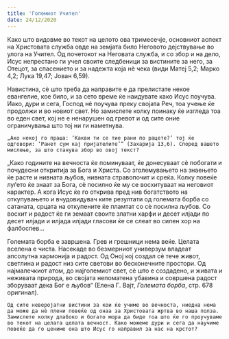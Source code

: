 ```yaml
---
title: 'Големиот Учител'
date: 24/12/2020
---
```


Како што видовме во текот на целото ова тримесечје, основниот аспект на Христовата служба овде на земјата било Неговото дејствување во улога на Учител. Од почетокот на Неговата служба, и со збор и на дело, Исус непрестано ги учел своите следбеници за вистините за него, за Отецот, за спасението и за надежта која нѐ чека (види Матеј 5,2; Марко 4,2; Лука 19,47; Јован 6,59).

Навистина, сѐ што треба да направите е да прелистате некое евангелие, кое било, и за сето време ќе наидувате како Исус поучува. Иако, дури и сега, Господ нѐ поучува преку својата Реч, тоа учење ќе продолжи и во новиот свет. Но замислете колку поинаку ќе изгледа тоа во еден свет, кој не е ненарушен од гревот и од сите оние ограничувања што тој ни ги наметнува.

`„Ако некој го праша: ‘Какви ти се тие рани по рацете?’ тој ќе одговори: ‘Ранет сум кај пријателите’“ (Захарија 13,6). Според вашето мислење, за што станува збор во овој текст?`

„Како годините на вечноста ќе поминуваат, ќе донесуваат сѐ побогати и почудесни откритија за Бога и Христа. Со зголемувањето на знаењето ќе расте и нивната љубов, нивната стравопочит и среќа. Колку повеќе луѓето ќе знаат за Бога, сѐ посилно ќе му се восхитуваат на неговиот карактер. А кога Исус ќе го открива пред нив богатството на откупувањето и вчудовидувач ките резултати од големата борба со сатаната, срцата на откупените ќе пламтат со сѐ посилна љубов. Со восхит и радост ќе ги земаат своите златни харфи и десет илјади по десет илјади и илјада илјади гласови ќе се слеат во силен хор на фалбоспев...

Големата борба е завршена. Грев и грешници нема веќе. Целата вселена е чиста. Насекаде во безмерниот универзум владеат апсолутна хармонија и радост. Од Оној кој создал сѐ тече живот, светлина и радост низ сите светови во бесконечните простори. Од најмалечкиот атом, до најголемиот свет, сѐ што е создадено, и живата и неживата природа, во својата непоматена убавина и совршена радост зборуваат дека Бог е љубов“ (Елена Г. Вајт, *Големата борба*, стр. 678 оригинал).

`Од сите неверојатни вистини за кои ќе учиме во вечноста, ниедна нема да може да нè плени повеќе од онаа за Христовата жртва во наша полза. Замислете колку длабоко и богато мора да биде тоа што ќе го проучуваме во текот на целата целата вечност. Како можеме дури и сега да научиме повеќе да го цениме она што Исус го направил за нас на крстот?`